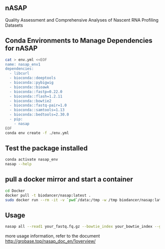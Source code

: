 ## nASAP  
Quality Assessment and Comprehensive Analyses of Nascent RNA Profiling Datasets

## Conda Environments to Manage Dependencies for nASAP
```bash
cat > env.yml <<EOF
name: nasap_env1
dependencies:
  - libcurl
  - bioconda::deeptools
  - bioconda::pybigwig
  - bioconda::bioawk
  - bioconda::fastp=0.22.0
  - bioconda::flash=1.2.11
  - bioconda::bowtie2
  - bioconda::fastq-pair=1.0
  - bioconda::samtools=1.13
  - bioconda::bedtools=2.30.0
  - pip:
    - nasap
EOF
conda env create -f ./env.yml
```

## Test the package installed 
```bash 
conda activate nasap_env
nasap --help 
```


## pull a docker mirror and start a container 
```bash 
cd Docker 
docker pull -t biodancer/nasap:latest . 
sudo docker run --rm -it -v `pwd`/data:/tmp -w /tmp biodancer/nasap:latest nasap --help 
```


## Usage 
```bash 
nasap all --read1 your_fastq.fq.gz --bowtie_index your_bowtie_index --gtf your_gtf --output_root output_dir
```
more usage information, refer to the document  
http://grobase.top/nasap_doc_en/1overview/  
